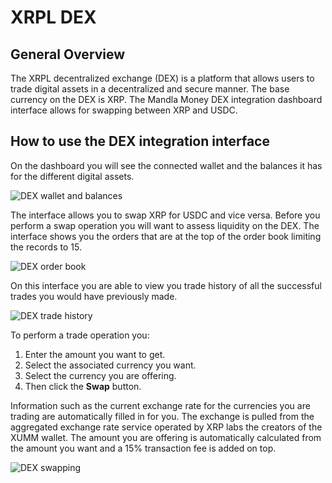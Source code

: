 # XRPL DEX

## General Overview

The XRPL decentralized exchange (DEX) is a platform that allows users to trade digital assets in a decentralized and secure manner. The base currency on the DEX is XRP. The Mandla Money DEX integration dashboard interface allows for swapping between XRP and USDC.

## How to use the DEX integration interface

On the dashboard you will see the connected wallet and the balances it has for the different digital assets.

![DEX wallet and balances](/images_dex_integration/dex_wallet-balances.png)

The interface allows you to swap XRP for USDC and vice versa. Before you perform a swap operation you will want to assess liquidity on the DEX. The interface shows you the orders that are at the top of the order book limiting the records to 15.

![DEX order book](/images_dex_integration/dex-order-book.png)

On this interface you are able to view you trade history of all the successful trades you would have previously  made.

![DEX trade history](/images_dex_integration/dex-trade-history.png)

To perform a trade operation you:

1. Enter the amount you want to get.
2. Select the associated currency you want.
3. Select the currency you are offering.
4. Then click the **Swap** button.

Information such as the current exchange rate for the currencies you are trading are automatically filled in for you. The exchange is pulled from the aggregated exchange rate service operated by XRP labs the creators of the XUMM wallet. The amount you are offering is automatically calculated from the amount you want and a 15% transaction fee is added on top.

![DEX swapping](/images_dex_integration/dex-swap-form.png)
